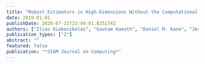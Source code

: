 ```yaml
---
title: "Robust Estimators in High-Dimensions Without the Computational Intractability"
date: 2019-01-01
publishDate: 2020-07-21T23:49:01.825174Z
authors: ["Ilias Diakonikolas", "Gautam Kamath", "Daniel M. Kane", "Jerry Li", "Ankur Moitra", "Alistair Stewart"]
publication_types: ["2"]
abstract: ""
featured: false
publication: "*SIAM Journal on Computing*"
---
```


